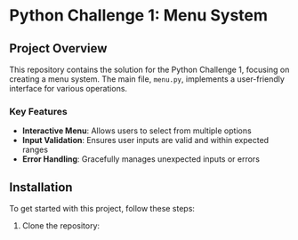 # Python Challenge 1: Menu System

## Project Overview

This repository contains the solution for the Python Challenge 1, focusing on creating a menu system. The main file, `menu.py`, implements a user-friendly interface for various operations.

### Key Features

- **Interactive Menu**: Allows users to select from multiple options
- **Input Validation**: Ensures user inputs are valid and within expected ranges
- **Error Handling**: Gracefully manages unexpected inputs or errors

## Installation

To get started with this project, follow these steps:

1. Clone the repository:
